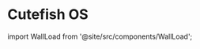 # Cutefish OS
import WallLoad from '@site/src/components/WallLoad';

<WallLoad api="https://raw.githubusercontent.com/AloneER0/DistroWallpapers/main/CutefishOS/CutefishOS"/>
